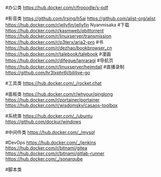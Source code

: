 #办公类
https://hub.docker.com/r/frooodle/s-pdf

#影音类
https://github.com/lrsjng/h5ai
https://github.com/alist-org/alist 
https://hub.docker.com/r/jellyfin/jellyfin
Nyanmisaka
#下载
https://hub.docker.com/r/kasmweb/qbittorrent
https://hub.docker.com/r/linuxserver/transmission
https://hub.docker.com/r/p3terx/aria2-pro
#书
https://hub.docker.com/r/dezhao/bookbrowser_cn
https://hub.docker.com/r/talebook/talebook
#漫画
https://hub.docker.com/r/difegue/lanraragi
#导航页
https://hub.docker.com/r/linuxserver/heimdall
#直播录制
https://github.com/hr3lxphr6j/bililive-go

#工具类
https://hub.docker.com/_/rocket.chat


#面板类
https://hub.docker.com/r/whyour/qinglong
https://hub.docker.com/r/portainer/portainer
https://hub.docker.com/r/wisdomsky/casaos-toolbox

#系统类
https://hub.docker.com/_/ubuntu
https://github.com/dockur/windows

#中间件类
https://hub.docker.com/_/mysql

#DevOps
https://hub.docker.com/_/jenkins
https://hub.docker.com/r/bitnami/gitea
https://hub.docker.com/r/bitnami/gitlab-runner
https://hub.docker.com/_/sonarqube


#脚本类

